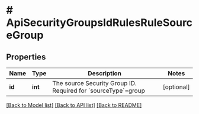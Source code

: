 # # ApiSecurityGroupsIdRulesRuleSourceGroup

## Properties

Name | Type | Description | Notes
------------ | ------------- | ------------- | -------------
**id** | **int** | The source Security Group ID. Required for &#x60;sourceType&#x60;&#x3D;group | [optional]

[[Back to Model list]](../../README.md#models) [[Back to API list]](../../README.md#endpoints) [[Back to README]](../../README.md)

